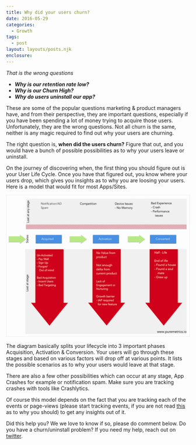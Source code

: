 ```yaml
---
title: Why did your users churn?
date: 2016-05-29
categories: 
  - Growth 
tags: 
  - post
layout: layouts/posts.njk
enclosure:
---
```


_That is the wrong questions_

- **_Why is our retention rate low?_**
- **_Why is our Churn High?_**
- **_Why do users uninstall our app?_**

These are some of the popular questions marketing & product managers have, and from their perspective, they are important questions, especially if you have been spending a lot of money trying to acquire those users. Unfortunately, they are the wrong questions. Not all churn is the same, neither is any magic required to find out why your users are churning.

The right question is, **when did the users churn?** Figure that out, and you would have a bunch of possible possibilities as to why your users leave or uninstall.

On the journey of discovering when, the first thing you should figure out is your User Life Cycle. Once you have that figured out, you know where your users drop, which gives you insights as to why you are loosing your users. Here is a model that would fit for most Apps/Sites.

![](images/53719-1ytrencmvi1xgurbtmnnqxq.png)

The diagram basically splits your lifecycle into 3 important phases Acquisition, Activation & Conversion. Your users will go through these stages and based on various factors will drop off at various points. It lists the possible scenarios as to why your users would leave at that stage.

There are also a few other possibilities which can occur at any stage, App Crashes for example or notification spam. Make sure you are tracking crashes with tools like Crashlytics.

Of course this model depends on the fact that you are tracking each of the events or page-views (please start tracking events, if you are not read [this](http://www.puremetrics.io/track-events-not-page-views/?utm_source=medium&utm_medium=post5&utm_campaign=content) as to why you should) to get any insights out of it.

Did this help you? We we love to know if so, please do comment below. Do you have a churn/uninstall problem? If you need my help, reach out on [twitter](http://twitter.com/ravivyas84).
